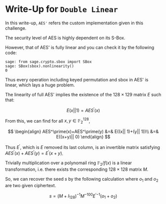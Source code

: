 # Write-Up for `Double Linear`

In this write-up, `AES'` refers the custom implementation given in this challenge.

The security level of AES is highly dependent on its S-Box.

However, that of AES' is fully linear and you can check it by the following code:

```
sage: from sage.crypto.sbox import SBox
sage: SBox(sbox).nonlinearity()
0
```

Thus every operation including keyed permutation and sbox in AES' is linear, which lays a huge problem.

The linearity of full AES' implies the existence of the $128\times129$ matrix $E$ such that:

$$
E(x|| 1) = AES^\prime(x)
$$

From this, we can find for all $x,y\in{\mathbb{F}_2}^{128}$,

$$
\begin{align}
AES^\prime(x)+AES^\prime(y) &=& E((x|| 1)+(y|| 1))\\
&=& E((x+y)|| 0)
\end{align}
$$

Thus $E^\prime$, which is $E$ removed its last column, is an invertible matrix satisfying $AES^\prime(x)+AES^\prime(y)=E^\prime(x+y)$.

Trivially multiplication over a polynomail ring ${\mathbb{F}_2}/f(x)$ is a linear transformation, i.e. there exists the corresponding $128\times 128$ matrix $M$.

So, we can recover the seed $s$ by the following calculation where $o_1$ and $o_2$ are two given ciphertext.

$$
s = (M+I_{128})^{-1}M^{-100}{E^\prime}^{-1}(o_1+o_2)
$$